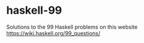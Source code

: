 # haskell-99
Solutions to the 99 Haskell problems on this website https://wiki.haskell.org/99_questions/
